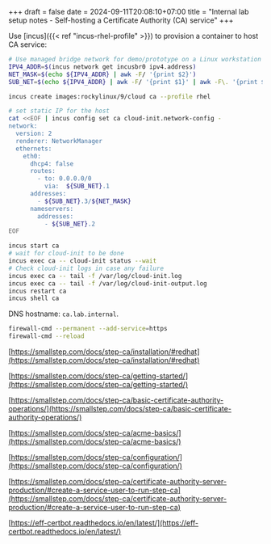 +++ 
draft = false
date = 2024-09-11T20:08:10+07:00
title = "Internal lab setup notes - Self-hosting a Certificate Authority (CA) service"
+++

Use [incus]({{< ref "incus-rhel-profile" >}}) to provision a container to host CA service:

```sh
# Use managed bridge network for demo/prototype on a Linux workstation
IPV4_ADDR=$(incus network get incusbr0 ipv4.address)
NET_MASK=$(echo ${IPV4_ADDR} | awk -F/ '{print $2}')
SUB_NET=$(echo ${IPV4_ADDR} | awk -F/ '{print $1}' | awk -F\. '{print $1"."$2"."$3}')

incus create images:rockylinux/9/cloud ca --profile rhel

# set static IP for the host
cat <<EOF | incus config set ca cloud-init.network-config -
network:
  version: 2
  renderer: NetworkManager
  ethernets:
    eth0:
      dhcp4: false
      routes:
        - to: 0.0.0.0/0
          via:  ${SUB_NET}.1
      addresses:
        - ${SUB_NET}.3/${NET_MASK}
      nameservers:
        addresses:
          - ${SUB_NET}.2
EOF

incus start ca
# wait for cloud-init to be done
incus exec ca -- cloud-init status --wait
# Check cloud-init logs in case any failure
incus exec ca -- tail -f /var/log/cloud-init.log
incus exec ca -- tail -f /var/log/cloud-init-output.log
incus restart ca
incus shell ca
```

DNS hostname: `ca.lab.internal`.

```sh
firewall-cmd --permanent --add-service=https
firewall-cmd --reload
```

[https://smallstep.com/docs/step-ca/installation/#redhat](https://smallstep.com/docs/step-ca/installation/#redhat)

[https://smallstep.com/docs/step-ca/getting-started/](https://smallstep.com/docs/step-ca/getting-started/)

[https://smallstep.com/docs/step-ca/basic-certificate-authority-operations/](https://smallstep.com/docs/step-ca/basic-certificate-authority-operations/)

[https://smallstep.com/docs/step-ca/acme-basics/](https://smallstep.com/docs/step-ca/acme-basics/)

[https://smallstep.com/docs/step-ca/configuration/](https://smallstep.com/docs/step-ca/configuration/)

[https://smallstep.com/docs/step-ca/certificate-authority-server-production/#create-a-service-user-to-run-step-ca](https://smallstep.com/docs/step-ca/certificate-authority-server-production/#create-a-service-user-to-run-step-ca)

[https://eff-certbot.readthedocs.io/en/latest/](https://eff-certbot.readthedocs.io/en/latest/)
